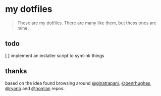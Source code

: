 # my dotfiles

> These are my dotfiles. There are many like them, but thess ones are mine.

## todo
[ ] implement an installer script to symlink things

## thanks
based on the idea found browsing around [@ginatrapani](https://github.com/ginatrapani/dotfiles), [@benrhughes](https://github.com/benrhughes/dotfiles), [@ryanb](https://github.com/ryanb/dotfiles) and [@homlan](https://github.com/holman/dotfiles) repos.